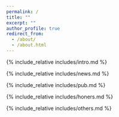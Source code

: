 ```yaml
---
permalink: /
title: ""
excerpt: ""
author_profile: true
redirect_from: 
  - /about/
  - /about.html
---
```


<span class='anchor' id='about-me'></span>
{% include_relative includes/intro.md %}


{% include_relative includes/news.md %}

{% include_relative includes/pub.md %}

{% include_relative includes/honers.md %}

{% include_relative includes/others.md %}

<center>
  <script type='text/javascript' id='clustrmaps' src='//cdn.clustrmaps.com/map_v2.js?cl=ffffff&w=300&t=tt&d=a5rWeG4X33HKibIbIKlLY3Yg-YiOuwroghkfeTzwwYA&co=2d78ad'></script>
</center>

